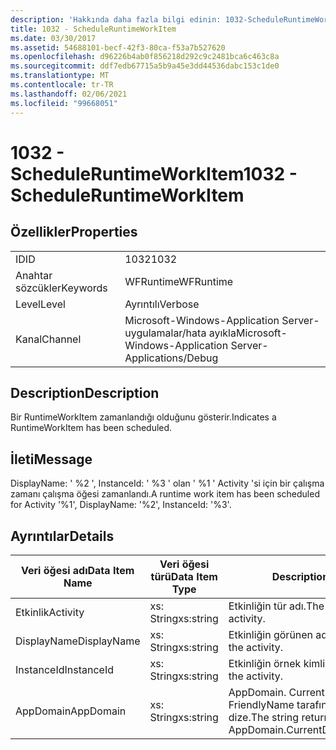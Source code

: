 ```yaml
---
description: 'Hakkında daha fazla bilgi edinin: 1032-ScheduleRuntimeWorkItem'
title: 1032 - ScheduleRuntimeWorkItem
ms.date: 03/30/2017
ms.assetid: 54688101-becf-42f3-80ca-f53a7b527620
ms.openlocfilehash: d96226b4ab0f856218d292c9c2481bca6c463c8a
ms.sourcegitcommit: ddf7edb67715a5b9a45e3dd44536dabc153c1de0
ms.translationtype: MT
ms.contentlocale: tr-TR
ms.lasthandoff: 02/06/2021
ms.locfileid: "99668051"
---
```

# <a name="1032---scheduleruntimeworkitem"></a><span data-ttu-id="756b4-103">1032 - ScheduleRuntimeWorkItem</span><span class="sxs-lookup"><span data-stu-id="756b4-103">1032 - ScheduleRuntimeWorkItem</span></span>

## <a name="properties"></a><span data-ttu-id="756b4-104">Özellikler</span><span class="sxs-lookup"><span data-stu-id="756b4-104">Properties</span></span>  
  
|||  
|-|-|  
|<span data-ttu-id="756b4-105">ID</span><span class="sxs-lookup"><span data-stu-id="756b4-105">ID</span></span>|<span data-ttu-id="756b4-106">1032</span><span class="sxs-lookup"><span data-stu-id="756b4-106">1032</span></span>|  
|<span data-ttu-id="756b4-107">Anahtar sözcükler</span><span class="sxs-lookup"><span data-stu-id="756b4-107">Keywords</span></span>|<span data-ttu-id="756b4-108">WFRuntime</span><span class="sxs-lookup"><span data-stu-id="756b4-108">WFRuntime</span></span>|  
|<span data-ttu-id="756b4-109">Level</span><span class="sxs-lookup"><span data-stu-id="756b4-109">Level</span></span>|<span data-ttu-id="756b4-110">Ayrıntılı</span><span class="sxs-lookup"><span data-stu-id="756b4-110">Verbose</span></span>|  
|<span data-ttu-id="756b4-111">Kanal</span><span class="sxs-lookup"><span data-stu-id="756b4-111">Channel</span></span>|<span data-ttu-id="756b4-112">Microsoft-Windows-Application Server-uygulamalar/hata ayıkla</span><span class="sxs-lookup"><span data-stu-id="756b4-112">Microsoft-Windows-Application Server-Applications/Debug</span></span>|  
  
## <a name="description"></a><span data-ttu-id="756b4-113">Description</span><span class="sxs-lookup"><span data-stu-id="756b4-113">Description</span></span>  

 <span data-ttu-id="756b4-114">Bir RuntimeWorkItem zamanlandığı olduğunu gösterir.</span><span class="sxs-lookup"><span data-stu-id="756b4-114">Indicates a RuntimeWorkItem has been scheduled.</span></span>  
  
## <a name="message"></a><span data-ttu-id="756b4-115">İleti</span><span class="sxs-lookup"><span data-stu-id="756b4-115">Message</span></span>  

 <span data-ttu-id="756b4-116">DisplayName: ' %2 ', InstanceId: ' %3 ' olan ' %1 ' Activity 'si için bir çalışma zamanı çalışma öğesi zamanlandı.</span><span class="sxs-lookup"><span data-stu-id="756b4-116">A runtime work item has been scheduled for Activity '%1', DisplayName: '%2', InstanceId: '%3'.</span></span>  
  
## <a name="details"></a><span data-ttu-id="756b4-117">Ayrıntılar</span><span class="sxs-lookup"><span data-stu-id="756b4-117">Details</span></span>  
  
|<span data-ttu-id="756b4-118">Veri öğesi adı</span><span class="sxs-lookup"><span data-stu-id="756b4-118">Data Item Name</span></span>|<span data-ttu-id="756b4-119">Veri öğesi türü</span><span class="sxs-lookup"><span data-stu-id="756b4-119">Data Item Type</span></span>|<span data-ttu-id="756b4-120">Description</span><span class="sxs-lookup"><span data-stu-id="756b4-120">Description</span></span>|  
|--------------------|--------------------|-----------------|  
|<span data-ttu-id="756b4-121">Etkinlik</span><span class="sxs-lookup"><span data-stu-id="756b4-121">Activity</span></span>|<span data-ttu-id="756b4-122">xs: String</span><span class="sxs-lookup"><span data-stu-id="756b4-122">xs:string</span></span>|<span data-ttu-id="756b4-123">Etkinliğin tür adı.</span><span class="sxs-lookup"><span data-stu-id="756b4-123">The type name of the activity.</span></span>|  
|<span data-ttu-id="756b4-124">DisplayName</span><span class="sxs-lookup"><span data-stu-id="756b4-124">DisplayName</span></span>|<span data-ttu-id="756b4-125">xs: String</span><span class="sxs-lookup"><span data-stu-id="756b4-125">xs:string</span></span>|<span data-ttu-id="756b4-126">Etkinliğin görünen adı.</span><span class="sxs-lookup"><span data-stu-id="756b4-126">The display name of the activity.</span></span>|  
|<span data-ttu-id="756b4-127">InstanceId</span><span class="sxs-lookup"><span data-stu-id="756b4-127">InstanceId</span></span>|<span data-ttu-id="756b4-128">xs: String</span><span class="sxs-lookup"><span data-stu-id="756b4-128">xs:string</span></span>|<span data-ttu-id="756b4-129">Etkinliğin örnek kimliği.</span><span class="sxs-lookup"><span data-stu-id="756b4-129">The instance id of the activity.</span></span>|  
|<span data-ttu-id="756b4-130">AppDomain</span><span class="sxs-lookup"><span data-stu-id="756b4-130">AppDomain</span></span>|<span data-ttu-id="756b4-131">xs: String</span><span class="sxs-lookup"><span data-stu-id="756b4-131">xs:string</span></span>|<span data-ttu-id="756b4-132">AppDomain. CurrentDomain. FriendlyName tarafından döndürülen dize.</span><span class="sxs-lookup"><span data-stu-id="756b4-132">The string returned by AppDomain.CurrentDomain.FriendlyName.</span></span>|
